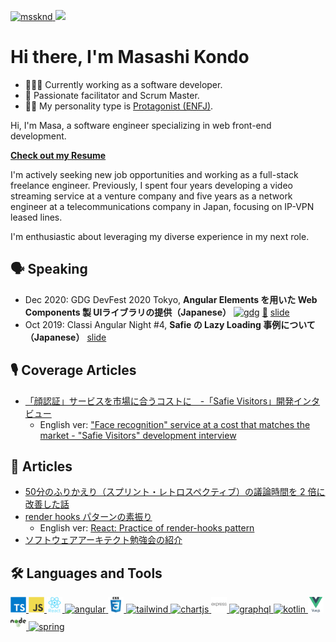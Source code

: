 <p>
  <a href="https://github.com/mssknd/mssknd/">
    <img src="https://komarev.com/ghpvc/?username=mssknd" alt="mssknd" />
  </a>
<!--   <a href="http://twitter.com/mssknd">
    <img height="20" src="https://img.shields.io/twitter/follow/mssknd?label=Twitter&logo=twitter&style=flat" />
  </a> -->
  <!-- <a href="https://github.com/mssknd">
    <img height="20" src="https://img.shields.io/github/followers/mssknd?label=follow&logo=github&style=flat" />
  </a> -->
  <a href="https://www.linkedin.com/in/masashi-kondo/">
    <img height="20" src="https://img.shields.io/badge/LinkedIn-0077B5?style=for-the-badge&logo=linkedin&logoColor=white&style=flat" />
  </a>
</p>

# Hi there, I'm Masashi Kondo

- 🧑🏻‍💻 Currently working as a software developer.
- 🏉 Passionate facilitator and Scrum Master.
- 🧑‍🏫 My personality type is [Protagonist (ENFJ)](https://www.16personalities.com/enfj-personality).

Hi, I'm Masa, a software engineer specializing in web front-end development.

**[Check out my Resume](https://github.com/MssKnd/MssKnd/blob/main/RESUME.md)**

I'm actively seeking new job opportunities and working as a full-stack freelance engineer. Previously, I spent four years developing a video streaming service at a venture company and five years as a network engineer at a telecommunications company in Japan, focusing on IP-VPN leased lines.

I'm enthusiastic about leveraging my diverse experience in my next role.

<!-- <img align="left" src="https://github-readme-stats.vercel.app/api?username=MssKnd&count_private=true&show_icons=true&count_private=true&theme=transparent" width="42%"> -->

## 🗣 Speaking
- Dec 2020: GDG DevFest 2020 Tokyo, **Angular Elements を用いた Web Components 製 UIライブラリの提供（Japanese）**
<a href="https://www.youtube.com/watch?v=8ZNOyPwKWTc" target="blank" style="text-align: center;"><img  src="https://raw.githubusercontent.com/rahuldkjain/github-profile-readme-generator/master/src/images/icons/Social/youtube.svg" alt="gdg" height="16" width="16" /></a>
<a href="https://tokyo.gdgjapan.org/devfest2020/schedule/1/121">📝</a>
<a href="https://speakerdeck.com/mssknd/angular-elements-woyong-ita-web-components-zhi-uiraiburarifalseti-gong">slide</a>
- Oct 2019: Classi Angular Night #4, **Safie の Lazy Loading 事例について（Japanese）** [slide](https://docs.google.com/presentation/d/1CFRfniVu-SukGGWIEuEv7h5jd9766RrbSECEUP4JTM8/edit?usp=sharing)

## 🎙 Coverage Articles
- [「顔認証」サービスを市場に合うコストに　-「Safie Visitors」開発インタビュー](https://safie.co.jp/news/802/)
  - English ver: ["Face recognition" service at a cost that matches the market - "Safie Visitors" development interview](https://safie-co-jp.translate.goog/news/802/?_x_tr_sl=ja&_x_tr_tl=en&_x_tr_hl=ja&_x_tr_pto=wapp)

## 📝 Articles
- [50分のふりかえり（スプリント・レトロスペクティブ）の議論時間を 2 倍に改善した話](https://zenn.dev/loglass/articles/e003bcf5338136)
- [render hooks パターンの素振り](https://zenn.dev/mssknd/articles/1046a44b9d9502)
  - English ver: [React: Practice of render-hooks pattern](https://dev.to/mssknd/react-practice-of-render-hooks-pattern-2kc3)
- [ソフトウェアアーキテクト勉強会の紹介](https://engineers.safie.link/entry/2020/06/09/%E3%82%BD%E3%83%95%E3%83%88%E3%82%A6%E3%82%A7%E3%82%A2%E3%82%A2%E3%83%BC%E3%82%AD%E3%83%86%E3%82%AF%E3%83%88%E5%8B%89%E5%BC%B7%E4%BC%9A%E3%81%AE%E7%B4%B9%E4%BB%8B)


## 🛠 Languages and Tools

<p>
  <a href="https://www.typescriptlang.org/" target="_blank" rel="noreferrer">
    <img src="https://raw.githubusercontent.com/devicons/devicon/master/icons/typescript/typescript-original.svg" alt="typescript" width="25" height="25"/>
  </a>
  <a href="https://developer.mozilla.org/en-US/docs/Web/JavaScript" target="_blank" rel="noreferrer">
    <img src="https://raw.githubusercontent.com/devicons/devicon/master/icons/javascript/javascript-original.svg" alt="javascript" width="25" height="25"/>
  </a>
  <a href="https://reactjs.org/" target="_blank" rel="noreferrer">
    <img src="https://raw.githubusercontent.com/devicons/devicon/master/icons/react/react-original-wordmark.svg" alt="react" width="25" height="25"/>
  </a>
  <a href="https://angular.io" target="_blank" rel="noreferrer">
    <img src="https://angular.io/assets/images/logos/angular/angular.svg" alt="angular" width="25" height="25"/>
  </a>
  <a href="https://www.w3schools.com/css/" target="_blank" rel="noreferrer">
    <img src="https://raw.githubusercontent.com/devicons/devicon/master/icons/css3/css3-original-wordmark.svg" alt="css3" width="25" height="25"/>
  </a>
  <a href="https://tailwindcss.com/" target="_blank" rel="noreferrer">
    <img src="https://www.vectorlogo.zone/logos/tailwindcss/tailwindcss-icon.svg" alt="tailwind" width="25" height="25"/>
  </a>
  <a href="https://www.chartjs.org" target="_blank" rel="noreferrer">
    <img src="https://www.chartjs.org/media/logo-title.svg" alt="chartjs" width="25" height="25"/>
  </a>
  <a href="https://expressjs.com" target="_blank" rel="noreferrer">
    <img src="https://raw.githubusercontent.com/devicons/devicon/master/icons/express/express-original-wordmark.svg" alt="express" width="25" height="25"/>
  </a>
  <a href="https://graphql.org" target="_blank" rel="noreferrer">
    <img src="https://www.vectorlogo.zone/logos/graphql/graphql-icon.svg" alt="graphql" width="25" height="25"/>
  </a>
  <a href="https://kotlinlang.org" target="_blank" rel="noreferrer">
    <img src="https://www.vectorlogo.zone/logos/kotlinlang/kotlinlang-icon.svg" alt="kotlin" width="25" height="25"/>
  </a>
  <a href="https://vuejs.org/" target="_blank" rel="noreferrer">
    <img src="https://raw.githubusercontent.com/devicons/devicon/master/icons/vuejs/vuejs-original-wordmark.svg" alt="vuejs" width="25" height="25"/>
  </a>
  <a href="https://nodejs.org" target="_blank" rel="noreferrer">
    <img src="https://raw.githubusercontent.com/devicons/devicon/master/icons/nodejs/nodejs-original-wordmark.svg" alt="nodejs" width="25" height="25"/>
  </a>
  <a href="https://spring.io/" target="_blank" rel="noreferrer">
    <img src="https://www.vectorlogo.zone/logos/springio/springio-icon.svg" alt="spring" width="25" height="25"/>
  </a>
</p>
